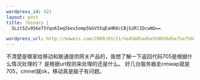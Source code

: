 ```yaml
--- 
wordpress_id: 421
layout: post
title: !binary |
  5Lit5Zu956e75Yqo6Ieq5bex5omp5bGV55qEaHR0cCBjb2RlIDcwNQ==

wordpress_url: http://maweis.com/2009/03/21/%e4%b8%ad%e5%9b%bd%e7%a7%bb%e5%8a%a8%e8%87%aa%e5%b7%b1%e6%89%a9%e5%b1%95%e7%9a%84http-code-705/
---
```

不清楚是哪家给移动和联通提供网关产品的，我想了解一下返回代码705是根据什么情况处理的？
是根据url规则来处理的还是什么。
好几台服务器走cmwap就是705，cmnet就ok，移动真是脑子有问题。
